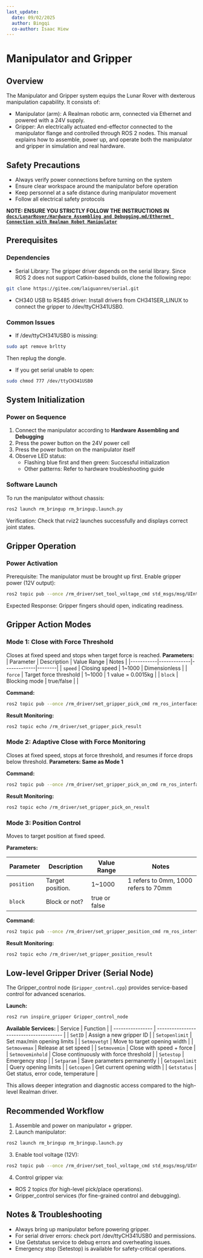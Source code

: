 ```yaml
---
last_update:
  date: 09/02/2025
  author: Bingqi
  co-author: Isaac Hiew
---
```


# Manipulator and Gripper

## Overview
The Manipulator and Gripper system equips the Lunar Rover with dexterous manipulation capability.
It consists of:
- Manipulator (arm): A Realman robotic arm, connected via Ethernet and powered with a 24V supply.
- Gripper: An electrically actuated end-effector connected to the manipulator flange and controlled through ROS 2 nodes.
This manual explains how to assemble, power up, and operate both the manipulator and gripper in simulation and real hardware.

## Safety Precautions
- Always verify power connections before turning on the system
- Ensure clear workspace around the manipulator before operation
- Keep personnel at a safe distance during manipulator movement
- Follow all electrical safety protocols

**NOTE: ENSURE YOU STRICTLY FOLLOW THE INSTRUCTIONS IN [`docs/LunarRover/Hardware Assembling and Debugging.md/Ethernet Connection with Realman Robot Manipulator`](./Hardware%20Assembling%20and%20Debugging.md)** 

## Prerequisites
### Dependencies
- Serial Library: The gripper driver depends on the serial library. Since ROS 2 does not support Catkin-based builds, clone the following repo:
```bash
git clone https://gitee.com/laiguanren/serial.git
```
- CH340 USB to RS485 driver: Install drivers from CH341SER_LINUX to connect the gripper to /dev/ttyCH341USB0.

### Common Issues
- If /dev/ttyCH341USB0 is missing:
```bash
sudo apt remove brltty
```
Then replug the dongle.
- If you get serial unable to open:
```bash
sudo chmod 777 /dev/ttyCH341USB0
```

## System Initialization
### Power on Sequence
1. Connect the manipulator according to **Hardware Assembling and Debugging**
2. Press the power button on the 24V power cell
3. Press the power button on the manipulator itself
4. Observe LED status:
    - Flashing blue first and then green: Successful initialization
    - Other patterns: Refer to hardware troubleshooting guide

### Software Launch
To run the manipulator without chassis:
```bash
ros2 launch rm_bringup rm_bringup.launch.py
```

Verification: Check that rviz2 launches successfully and displays correct joint states.

## Gripper Operation
### Power Activation
Prerequisite: The manipulator must be brought up first.
Enable gripper power (12V output):
```bash
ros2 topic pub --once /rm_driver/set_tool_voltage_cmd std_msgs/msg/UInt16 "{data: 2}"
```
Expected Response: Gripper fingers should open, indicating readiness.

## Gripper Action Modes
### Mode 1: Close with Force Threshold
Closes at fixed speed and stops when target force is reached.
**Parameters:**
| Parameter | Description | Value Range | Notes |
|-----------|-------------|-------------|--------|
| `speed` | Closing speed | 1~1000 | Dimensionless |
| `force` | Target force threshold | 1~1000 | 1 value = 0.0015kg |
| `block` | Blocking mode | true/false |  |

**Command:**
```bash
ros2 topic pub --once /rm_driver/set_gripper_pick_cmd rm_ros_interfaces/msg/Gripperpick "{speed: 200, force: 200, block: true}"
```

**Result Monitoring:**
```bash
ros2 topic echo /rm_driver/set_gripper_pick_result
```

### Mode 2: Adaptive Close with Force Monitoring
Closes at fixed speed, stops at force threshold, and resumes if force drops below threshold.
**Parameters: Same as Mode 1**

**Command:**
```bash
ros2 topic pub --once /rm_driver/set_gripper_pick_on_cmd rm_ros_interfaces/msg/Gripperpick "{speed: 200, force: 200, block: false}"
```

**Result Monitoring:**
```bash
ros2 topic echo /rm_driver/set_gripper_pick_on_result
```

### Mode 3: Position Control
Moves to target position at fixed speed.

**Parameters:**

| Parameter | Description | Value Range | Notes |
|-----------|-------------|-------------|--------|
| `position` | Target position. | 1~1000 | 1 refers to 0mm, 1000 refers to 70mm |
| `block` | Block or not? | true or false |  |

**Command:**
```bash
ros2 topic pub --once /rm_driver/set_gripper_position_cmd rm_ros_interfaces/msg/Gripperset "{position: 200, block: true}"
```

**Result Monitoring:**
```bash
ros2 topic echo /rm_driver/set_gripper_position_result
```

## Low-level Gripper Driver (Serial Node)
The Gripper_control node (`Gripper_control.cpp`) provides service-based control for advanced scenarios.

**Launch:**
```bash
ros2 run inspire_gripper Gripper_control_node
```

**Available Services:**
| Service          | Function                                |
| ---------------- | --------------------------------------- |
| `SetID`          | Assign a new gripper ID                 |
| `Setopenlimit`   | Set max/min opening limits              |
| `Setmovetgt`     | Move to target opening width            |
| `Setmovemax`     | Release at set speed                    |
| `Setmovemin`     | Close with speed + force                |
| `Setmoveminhold` | Close continuously with force threshold |
| `Setestop`       | Emergency stop                          |
| `Setparam`       | Save parameters permanently             |
| `Getopenlimit`   | Query opening limits                    |
| `Getcopen`       | Get current opening width               |
| `Getstatus`      | Get status, error code, temperature     |

This allows deeper integration and diagnostic access compared to the high-level Realman driver.

## Recommended Workflow
1. Assemble and power on manipulator + gripper.
2. Launch manipulator:
```bash
ros2 launch rm_bringup rm_bringup.launch.py
```
3. Enable tool voltage (12V):
```bash
ros2 topic pub --once /rm_driver/set_tool_voltage_cmd std_msgs/msg/UInt16 "{data: 2}"
```
4. Control gripper via:
- ROS 2 topics (for high-level pick/place operations).
- Gripper_control services (for fine-grained control and debugging).

## Notes & Troubleshooting
- Always bring up manipulator before powering gripper.
- For serial driver errors: check port /dev/ttyCH341USB0 and permissions.
- Use Getstatus service to debug errors and overheating issues.
- Emergency stop (Setestop) is available for safety-critical operations.
